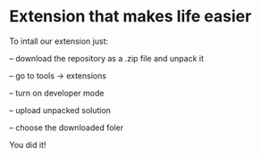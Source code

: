 # Extension that makes life easier
  To intall our extension just:
  
  – download the repository as a .zip file and unpack it
  
  – go to tools -> extensions
  
  – turn on developer mode
  
  – upload unpacked solution
  
  – choose the downloaded foler
  
  You did it!
